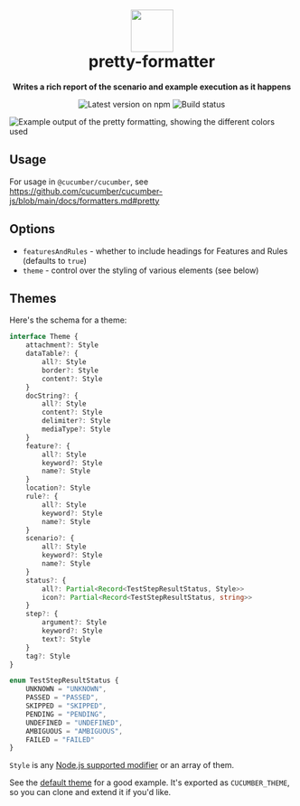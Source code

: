 <h1 align="center">
  <img alt="" width="75" src="https://github.com/cucumber.png"/>
  <br>
  pretty-formatter
</h1>
<p align="center">
  <b>Writes a rich report of the scenario and example execution as it happens</b>
</p>

<p align="center">
  <a href="https://www.npmjs.com/package/@cucumber/pretty-formatter" style="text-decoration: none"><img src="https://img.shields.io/npm/v/@cucumber/pretty-formatter?style=flat&color=dark-green" alt="Latest version on npm"></a>
  <a href="https://github.com/cucumber/pretty-formatter/actions" style="text-decoration: none"><img src="https://github.com/cucumber/pretty-formatter/actions/workflows/test-javascript.yaml/badge.svg" alt="Build status"></a>
</p>

![Example output of the pretty formatting, showing the different colors used](https://github.com/user-attachments/assets/feed2857-b8cb-4663-9a5a-57044cfa5356)

## Usage

For usage in `@cucumber/cucumber`, see https://github.com/cucumber/cucumber-js/blob/main/docs/formatters.md#pretty

## Options

- `featuresAndRules` - whether to include headings for Features and Rules (defaults to `true`)
- `theme` - control over the styling of various elements (see below)

## Themes

Here's the schema for a theme:

```ts
interface Theme {
    attachment?: Style
    dataTable?: {
        all?: Style
        border?: Style
        content?: Style
    }
    docString?: {
        all?: Style
        content?: Style
        delimiter?: Style
        mediaType?: Style
    }
    feature?: {
        all?: Style
        keyword?: Style
        name?: Style
    }
    location?: Style
    rule?: {
        all?: Style
        keyword?: Style
        name?: Style
    }
    scenario?: {
        all?: Style
        keyword?: Style
        name?: Style
    }
    status?: {
        all?: Partial<Record<TestStepResultStatus, Style>>
        icon?: Partial<Record<TestStepResultStatus, string>>
    }
    step?: {
        argument?: Style
        keyword?: Style
        text?: Style
    }
    tag?: Style
}

enum TestStepResultStatus {
    UNKNOWN = "UNKNOWN",
    PASSED = "PASSED",
    SKIPPED = "SKIPPED",
    PENDING = "PENDING",
    UNDEFINED = "UNDEFINED",
    AMBIGUOUS = "AMBIGUOUS",
    FAILED = "FAILED"
}
```

`Style` is any [Node.js supported modifier](https://nodejs.org/api/util.html#modifiers) or an array of them.

See the [default theme](./src/theme.ts) for a good example. It's exported as `CUCUMBER_THEME`, so you can clone and extend it if you'd like.